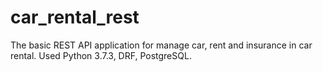 # car_rental_rest
The basic REST API application for manage car, rent and insurance in car rental. 
Used Python 3.7.3, DRF, PostgreSQL.
